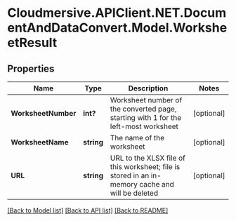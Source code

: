 # Cloudmersive.APIClient.NET.DocumentAndDataConvert.Model.WorksheetResult
## Properties

Name | Type | Description | Notes
------------ | ------------- | ------------- | -------------
**WorksheetNumber** | **int?** | Worksheet number of the converted page, starting with 1 for the left-most worksheet | [optional] 
**WorksheetName** | **string** | The name of the worksheet | [optional] 
**URL** | **string** | URL to the XLSX file of this worksheet; file is stored in an in-memory cache and will be deleted | [optional] 

[[Back to Model list]](../README.md#documentation-for-models) [[Back to API list]](../README.md#documentation-for-api-endpoints) [[Back to README]](../README.md)

